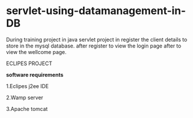# servlet-using-datamanagement-in-DB
During training project in java servlet project in register the client details to store in the mysql database.
after register to view the login page after to view the wellcome page.

ECLIPES PROJECT

**software requirements**

1.Eclipes j2ee IDE

2.Wamp server

3.Apache tomcat
